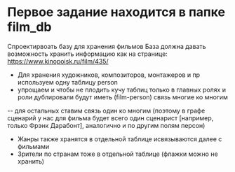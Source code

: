 # Первое задание находится в папке film_db
Спроектирвоать базу для хранения фильмов
База должна давать возможность хранить информацию как на странице: https://www.kinopoisk.ru/film/435/

- Для хранения художников, композиторов, монтажеров и пр используем одну таблицу person
 - упрощаем и чтобы не плодить кучу таблиц только в главных ролях и роли дублировали будут иметь (film-person) связь многие ко многим

-- для остальных ставим связь один ко многим (поэтому в графе сценарий у нас для фильма будет всего один сценарист [например, только Фрэнк Дарабонт], аналогично и по другим полям персон)
- Жанры также хранятся в отдельной таблице исвязываются далее с фильмами
- Зрители по странам тоже в отдельной таблице (флажки можно не хранить)
